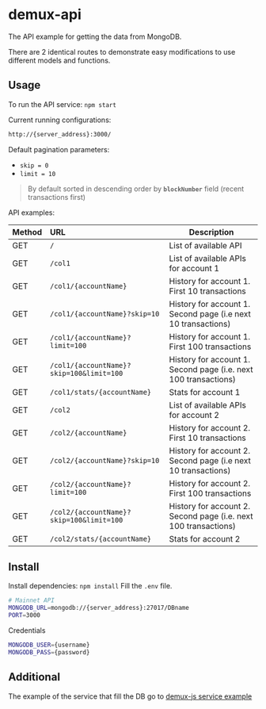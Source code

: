 # demux-api
The API example for getting the data from MongoDB.

There are 2 identical routes to demonstrate easy modifications to use different models and functions.

## Usage
To run the API service: `npm start`

Current running configurations:
```bash
http://{server_address}:3000/
```
Default pagination parameters:
* `skip = 0`
* `limit = 10`

> By default sorted in descending order by **`blockNumber`** field (recent transactions first)

API examples:

| Method | URL                                       | Description                                                           |
| ------ | :---------------------------------------- | --------------------------------------------------------------------- |
| GET    | `/`                                       | List of available API                                                 |
| GET    | `/col1`                                    | List of available APIs for account 1                               |
| GET    | `/col1/{accountName}`                      | History for account 1. First 10 transactions                        |
| GET    | `/col1/{accountName}?skip=10`              | History for account 1. Second page (i.e next 10 transactions)       |
| GET    | `/col1/{accountName}?limit=100`            | History for account 1. First 100 transactions                       |
| GET    | `/col1/{accountName}?skip=100&limit=100`   | History for account 1. Second page (i.e. next 100 transactions)     |
| GET    | `/col1/stats/{accountName}`                | Stats for account 1                                                 |
| GET    | `/col2`                                    | List of available APIs for account 2                               |
| GET    | `/col2/{accountName}`                      | History for account 2. First 10 transactions                        |
| GET    | `/col2/{accountName}?skip=10`              | History for account 2. Second page (i.e next 10 transactions)       |
| GET    | `/col2/{accountName}?limit=100`            | History for account 2. First 100 transactions                       |
| GET    | `/col2/{accountName}?skip=100&limit=100`   | History for account 2. Second page (i.e. next 100 transactions)     |
| GET    | `/col2/stats/{accountName}`                | Stats for account 2                                                 |


## Install
Install dependencies: `npm install`
Fill the `.env` file.

```bash
# Mainnet API
MONGODB_URL=mongodb://{server_address}:27017/DBname
PORT=3000
```
Credentials
```bash
MONGODB_USER={username}
MONGODB_PASS={password}
```


## Additional
The example of the service that fill the DB go to [demux-js service example](https://github.com/4ban/EOS-demux-js-example)